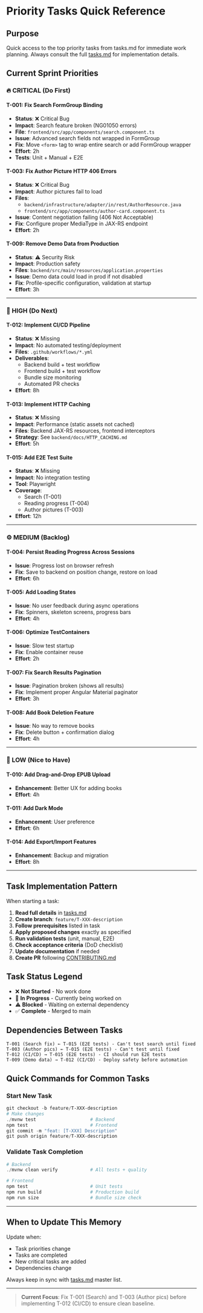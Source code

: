 # Priority Tasks Quick Reference

## Purpose
Quick access to the top priority tasks from tasks.md for immediate work planning. Always consult the full [tasks.md](../../tasks.md) for implementation details.

## Current Sprint Priorities

### 🔥 CRITICAL (Do First)

#### T-001: Fix Search FormGroup Binding
- **Status**: ❌ Critical Bug
- **Impact**: Search feature broken (NG01050 errors)
- **File**: `frontend/src/app/components/search.component.ts`
- **Issue**: Advanced search fields not wrapped in FormGroup
- **Fix**: Move `<form>` tag to wrap entire search or add FormGroup wrapper
- **Effort**: 2h
- **Tests**: Unit + Manual + E2E

#### T-003: Fix Author Picture HTTP 406 Errors
- **Status**: ❌ Critical Bug
- **Impact**: Author pictures fail to load
- **Files**: 
  - `backend/infrastructure/adapter/in/rest/AuthorResource.java`
  - `frontend/src/app/components/author-card.component.ts`
- **Issue**: Content negotiation failing (406 Not Acceptable)
- **Fix**: Configure proper MediaType in JAX-RS endpoint
- **Effort**: 2h

#### T-009: Remove Demo Data from Production
- **Status**: ⚠️ Security Risk
- **Impact**: Production safety
- **Files**: `backend/src/main/resources/application.properties`
- **Issue**: Demo data could load in prod if not disabled
- **Fix**: Profile-specific configuration, validation at startup
- **Effort**: 3h

---

### 🚀 HIGH (Do Next)

#### T-012: Implement CI/CD Pipeline
- **Status**: ❌ Missing
- **Impact**: No automated testing/deployment
- **Files**: `.github/workflows/*.yml`
- **Deliverables**:
  - Backend build + test workflow
  - Frontend build + test workflow
  - Bundle size monitoring
  - Automated PR checks
- **Effort**: 8h

#### T-013: Implement HTTP Caching
- **Status**: ❌ Missing
- **Impact**: Performance (static assets not cached)
- **Files**: Backend JAX-RS resources, frontend interceptors
- **Strategy**: See `backend/docs/HTTP_CACHING.md`
- **Effort**: 5h

#### T-015: Add E2E Test Suite
- **Status**: ❌ Missing
- **Impact**: No integration testing
- **Tool**: Playwright
- **Coverage**: 
  - Search (T-001)
  - Reading progress (T-004)
  - Author pictures (T-003)
- **Effort**: 12h

---

### ⚙️ MEDIUM (Backlog)

#### T-004: Persist Reading Progress Across Sessions
- **Issue**: Progress lost on browser refresh
- **Fix**: Save to backend on position change, restore on load
- **Effort**: 6h

#### T-005: Add Loading States
- **Issue**: No user feedback during async operations
- **Fix**: Spinners, skeleton screens, progress bars
- **Effort**: 4h

#### T-006: Optimize TestContainers
- **Issue**: Slow test startup
- **Fix**: Enable container reuse
- **Effort**: 2h

#### T-007: Fix Search Results Pagination
- **Issue**: Pagination broken (shows all results)
- **Fix**: Implement proper Angular Material paginator
- **Effort**: 3h

#### T-008: Add Book Deletion Feature
- **Issue**: No way to remove books
- **Fix**: Delete button + confirmation dialog
- **Effort**: 4h

---

### 📝 LOW (Nice to Have)

#### T-010: Add Drag-and-Drop EPUB Upload
- **Enhancement**: Better UX for adding books
- **Effort**: 4h

#### T-011: Add Dark Mode
- **Enhancement**: User preference
- **Effort**: 6h

#### T-014: Add Export/Import Features
- **Enhancement**: Backup and migration
- **Effort**: 8h

---

## Task Implementation Pattern

When starting a task:

1. **Read full details** in [tasks.md](../../tasks.md)
2. **Create branch**: `feature/T-XXX-description`
3. **Follow prerequisites** listed in task
4. **Apply proposed changes** exactly as specified
5. **Run validation tests** (unit, manual, E2E)
6. **Check acceptance criteria** (DoD checklist)
7. **Update documentation** if needed
8. **Create PR** following [CONTRIBUTING.md](../../CONTRIBUTING.md)

## Task Status Legend

- ❌ **Not Started** - No work done
- 🔄 **In Progress** - Currently being worked on
- ⚠️ **Blocked** - Waiting on external dependency
- ✅ **Complete** - Merged to main

## Dependencies Between Tasks

```
T-001 (Search fix) ← T-015 (E2E tests) - Can't test search until fixed
T-003 (Author pics) ← T-015 (E2E tests) - Can't test until fixed
T-012 (CI/CD) → T-015 (E2E tests) - CI should run E2E tests
T-009 (Demo data) → T-012 (CI/CD) - Deploy safety before automation
```

## Quick Commands for Common Tasks

### Start New Task
```powershell
git checkout -b feature/T-XXX-description
# Make changes
./mvnw test                    # Backend
npm test                       # Frontend
git commit -m "feat: [T-XXX] Description"
git push origin feature/T-XXX-description
```

### Validate Task Completion
```powershell
# Backend
./mvnw clean verify            # All tests + quality

# Frontend  
npm test                       # Unit tests
npm run build                  # Production build
npm run size                   # Bundle size check
```

---

## When to Update This Memory

Update when:
- Task priorities change
- Tasks are completed
- New critical tasks are added
- Dependencies change

Always keep in sync with [tasks.md](../../tasks.md) master list.

---

> **Current Focus**: Fix T-001 (Search) and T-003 (Author pics) before implementing T-012 (CI/CD) to ensure clean baseline.
